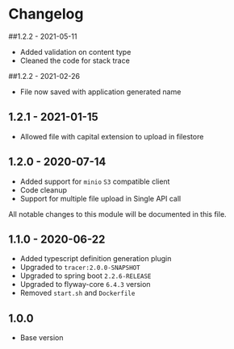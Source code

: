 # Changelog

##1.2.2 - 2021-05-11

- Added validation on content type
- Cleaned the code for stack trace

##1.2.2 - 2021-02-26

- File now saved with application generated name

## 1.2.1 - 2021-01-15

- Allowed file with capital extension to upload in filestore


## 1.2.0 - 2020-07-14

- Added support for `minio` `S3` compatible client
- Code cleanup
- Support for multiple file upload in Single API call


All notable changes to this module will be documented in this file.

## 1.1.0 - 2020-06-22

- Added typescript definition generation plugin
- Upgraded to `tracer:2.0.0-SNAPSHOT`
- Upgraded to spring boot `2.2.6-RELEASE`
- Upgraded to flyway-core `6.4.3` version
- Removed `start.sh` and `Dockerfile`


## 1.0.0

- Base version
